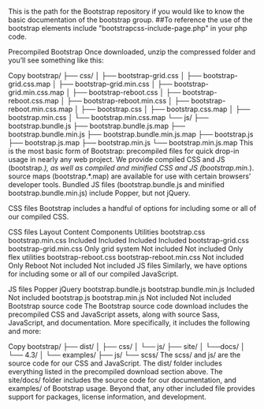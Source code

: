 This is the path for the Bootstrap repository if you would like to know the basic documentation of the bootstrap group. 
##To reference the use of the bootstrap elements include "bootstrapcss-include-page.php" in your php code.

Precompiled Bootstrap
Once downloaded, unzip the compressed folder and you’ll see something like this:

Copy
bootstrap/
├── css/
│   ├── bootstrap-grid.css
│   ├── bootstrap-grid.css.map
│   ├── bootstrap-grid.min.css
│   ├── bootstrap-grid.min.css.map
│   ├── bootstrap-reboot.css
│   ├── bootstrap-reboot.css.map
│   ├── bootstrap-reboot.min.css
│   ├── bootstrap-reboot.min.css.map
│   ├── bootstrap.css
│   ├── bootstrap.css.map
│   ├── bootstrap.min.css
│   └── bootstrap.min.css.map
└── js/
    ├── bootstrap.bundle.js
    ├── bootstrap.bundle.js.map
    ├── bootstrap.bundle.min.js
    ├── bootstrap.bundle.min.js.map
    ├── bootstrap.js
    ├── bootstrap.js.map
    ├── bootstrap.min.js
    └── bootstrap.min.js.map
This is the most basic form of Bootstrap: precompiled files for quick drop-in usage in nearly any web project. We provide compiled CSS and JS (bootstrap.*), as well as compiled and minified CSS and JS (bootstrap.min.*). source maps (bootstrap.*.map) are available for use with certain browsers’ developer tools. Bundled JS files (bootstrap.bundle.js and minified bootstrap.bundle.min.js) include Popper, but not jQuery.

CSS files
Bootstrap includes a handful of options for including some or all of our compiled CSS.

CSS files	Layout	Content	Components	Utilities
bootstrap.css
bootstrap.min.css
Included	Included	Included	Included
bootstrap-grid.css
bootstrap-grid.min.css
Only grid system	Not included	Not included	Only flex utilities
bootstrap-reboot.css
bootstrap-reboot.min.css
Not included	Only Reboot	Not included	Not included
JS files
Similarly, we have options for including some or all of our compiled JavaScript.

JS files	Popper	jQuery
bootstrap.bundle.js
bootstrap.bundle.min.js
Included	Not included
bootstrap.js
bootstrap.min.js
Not included	Not included
Bootstrap source code
The Bootstrap source code download includes the precompiled CSS and JavaScript assets, along with source Sass, JavaScript, and documentation. More specifically, it includes the following and more:

Copy
bootstrap/
├── dist/
│   ├── css/
│   └── js/
├── site/
│   └──docs/
│      └── 4.3/
│          └── examples/
├── js/
└── scss/
The scss/ and js/ are the source code for our CSS and JavaScript. The dist/ folder includes everything listed in the precompiled download section above. The site/docs/ folder includes the source code for our documentation, and examples/ of Bootstrap usage. Beyond that, any other included file provides support for packages, license information, and development.
